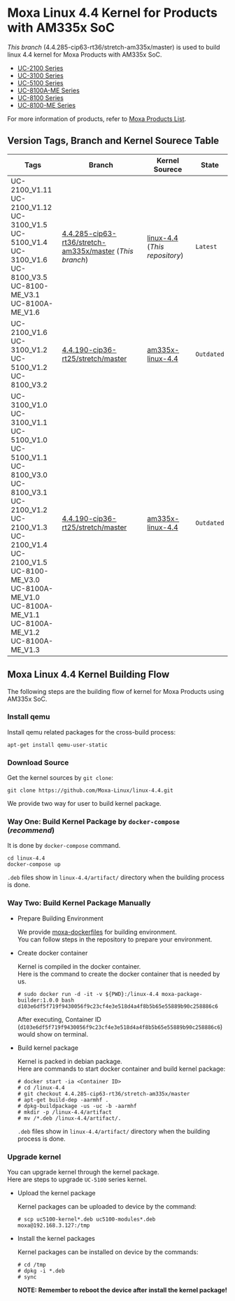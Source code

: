 # Moxa Linux 4.4 Kernel for Products with AM335x SoC

*This branch* (4.4.285-cip63-rt36/stretch-am335x/master) is used to build linux 4.4 kernel for Moxa Products with AM335x SoC.
* [UC-2100 Series](https://github.com/Moxa-Linux/ProductList#uc-2100-series)
* [UC-3100 Series](https://github.com/Moxa-Linux/ProductList#uc-3100-series)
* [UC-5100 Series](https://github.com/Moxa-Linux/ProductList#uc-5100-series)
* [UC-8100A-ME Series](https://github.com/Moxa-Linux/ProductList#uc-8100a-me-series)
* [UC-8100 Series](https://github.com/Moxa-Linux/ProductList#uc-8100-series)
* [UC-8100-ME Series](https://github.com/Moxa-Linux/ProductList#uc-8100-me-series)

For more information of products, refer to [Moxa Products List](https://github.com/Moxa-Linux/ProductList).

## Version Tags, Branch and Kernel Sourece Table

| Tags | Branch | Kernel Sourece | State |
| ---- | ------ | -------------- | ----- |
| UC-2100_V1.11<br>UC-2100_V1.12<br>UC-3100_V1.5<br>UC-5100_V1.4<br>UC-3100_V1.6<br>UC-8100_V3.5<br>UC-8100-ME_V3.1<br>UC-8100A-ME_V1.6 | [4.4.285-cip63-rt36/stretch-am335x/master](https://github.com/Moxa-Linux/linux-4.4/tree/4.4.285-cip63-rt36/stretch-am335x/master) (*This branch*) | [linux-4.4](https://github.com/Moxa-Linux/linux-4.4/) (*This repository*) | `Latest` |
| UC-2100_V1.6<br>UC-3100_V1.2<br>UC-5100_V1.2<br>UC-8100_V3.2 | [4.4.190-cip36-rt25/stretch/master](https://github.com/Moxa-Linux/am335x-linux-4.4/tree/4.4.190-cip36-rt25/stretch/master) | [am335x-linux-4.4](https://github.com/Moxa-Linux/am335x-linux-4.4) | `Outdated` |
| UC-3100_V1.0<br>UC-3100_V1.1<br>UC-5100_V1.0<br>UC-5100_V1.1<br>UC-8100_V3.0<br>UC-8100_V3.1<br>UC-2100_V1.2<br>UC-2100_V1.3<br>UC-2100_V1.4<br>UC-2100_V1.5<br>UC-8100-ME_V3.0<br>UC-8100A-ME_V1.0<br>UC-8100A-ME_V1.1<br>UC-8100A-ME_V1.2<br>UC-8100A-ME_V1.3 | [4.4.190-cip36-rt25/stretch/master](https://github.com/Moxa-Linux/am335x-linux-4.4/tree/4.4.190-cip36-rt25/stretch/master) | [am335x-linux-4.4](https://github.com/Moxa-Linux/am335x-linux-4.4) | `Outdated` |

## Moxa Linux 4.4 Kernel Building Flow

The following steps are the building flow of kernel for Moxa Products using AM335x SoC.

### Install qemu

Install qemu related packages for the cross-build process:

```
apt-get install qemu-user-static
```

### Download Source

Get the kernel sources by `git clone`:

```
git clone https://github.com/Moxa-Linux/linux-4.4.git
```

We provide two way for user to build kernel package.

### Way One: Build Kernel Package by `docker-compose` (*recommend*)

It is done by `docker-compose` command.

```
cd linux-4.4
docker-compose up
```

`.deb` files show in `linux-4.4/artifact/` directory when the building process is done.

### Way Two: Build Kernel Package Manually

* Prepare Building Environment

  We provide [moxa-dockerfiles](https://github.com/Moxa-Linux/moxa-dockerfiles) for building environment.<br>
  You can follow steps in the repository to prepare your environment.

* Create docker container

  Kernel is compiled in the docker container.<br>
  Here is the command to create the docker container that is needed by us.

  ```
  # sudo docker run -d -it -v ${PWD}:/linux-4.4 moxa-package-builder:1.0.0 bash
  d103e6df5f719f9430056f9c23cf4e3e518d4a4f8b5b65e55889b90c258886c6
  ```

  After executing, Container ID (`d103e6df5f719f9430056f9c23cf4e3e518d4a4f8b5b65e55889b90c258886c6`) would show on terminal.

* Build kernel package

  Kernel is packed in debian package.<br>
  Here are commands to start docker container and build kernel package:

  ```
  # docker start -ia <Container ID>
  # cd /linux-4.4
  # git checkout 4.4.285-cip63-rt36/stretch-am335x/master
  # apt-get build-dep -aarmhf .
  # dpkg-buildpackage -us -uc -b -aarmhf
  # mkdir -p /linux-4.4/artifact
  # mv /*.deb /linux-4.4/artifact/.
  ```

  `.deb` files show in `linux-4.4/artifact/` directory when the building process is done.

### Upgrade kernel

You can upgrade kernel through the kernel package.<br>
Here are steps to upgrade `UC-5100` series kernel.

* Upload the kernel package

  Kernel packages can be uploaded to device by the command:

  ```
  # scp uc5100-kernel*.deb uc5100-modules*.deb moxa@192.168.3.127:/tmp
  ```

* Install the kernel packages

  Kernel packages can be installed on device by the commands:

  ```
  # cd /tmp
  # dpkg -i *.deb
  # sync
  ```
  
  **NOTE: Remember to reboot the device after install the kernel package!**
